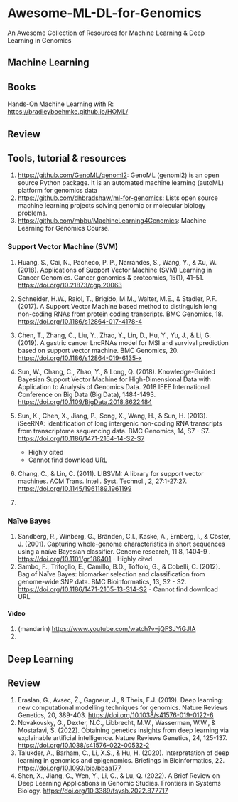 # Awesome-ML-DL-for-Genomics

An Awesome Collection of Resources for Machine Learning &amp; Deep Learning in Genomics

## Machine Learning

## Books
Hands-On Machine Learning with R: https://bradleyboehmke.github.io/HOML/
## Review

## Tools, tutorial & resources
1. https://github.com/GenoML/genoml2: GenoML (genoml2) is an open source Python package. It is an automated machine learning (autoML) platform for genomics data
2. https://github.com/dhbradshaw/ml-for-genomics: Lists open source machine learning projects solving genomic or molecular biology problems.
3. https://github.com/mbbu/MachineLearning4Genomics: Machine Learning for Genomics Course.
### Support Vector Machine (SVM)
1. Huang, S., Cai, N., Pacheco, P. P., Narrandes, S., Wang, Y., & Xu, W. (2018). Applications of Support Vector Machine (SVM) Learning in Cancer Genomics. Cancer genomics & proteomics, 15(1), 41–51. https://doi.org/10.21873/cgp.20063
2. Schneider, H.W., Raiol, T., Brigido, M.M., Walter, M.E., & Stadler, P.F. (2017). A Support Vector Machine based method to distinguish long non-coding RNAs from protein coding transcripts. BMC Genomics, 18. https://doi.org/10.1186/s12864-017-4178-4
3. Chen, T., Zhang, C., Liu, Y., Zhao, Y., Lin, D., Hu, Y., Yu, J., & Li, G. (2019). A gastric cancer LncRNAs model for MSI and survival prediction based on support vector machine. BMC Genomics, 20. https://doi.org/10.1186/s12864-019-6135-x
4. Sun, W., Chang, C., Zhao, Y., & Long, Q. (2018). Knowledge-Guided Bayesian Support Vector Machine for High-Dimensional Data with Application to Analysis of Genomics Data. 2018 IEEE International Conference on Big Data (Big Data), 1484-1493. https://doi.org/10.1109/BigData.2018.8622484
5. Sun, K., Chen, X., Jiang, P., Song, X., Wang, H., & Sun, H. (2013). iSeeRNA: identification of long intergenic non-coding RNA transcripts from transcriptome sequencing data. BMC Genomics, 14, S7 - S7. https://doi.org/10.1186/1471-2164-14-S2-S7
    - Highly cited
    - Cannot find download URL

6. Chang, C., & Lin, C. (2011). LIBSVM: A library for support vector machines. ACM Trans. Intell. Syst. Technol., 2, 27:1-27:27. https://doi.org/10.1145/1961189.1961199
7. 

### Naïve Bayes
1. Sandberg, R., Winberg, G., Brändén, C.I., Kaske, A., Ernberg, I., & Cöster, J. (2001). Capturing whole-genome characteristics in short sequences using a naïve Bayesian classifier. Genome research, 11 8, 1404-9 . https://doi.org/10.1101/gr.186401
        - Highly cited
2. Sambo, F., Trifoglio, E., Camillo, B.D., Toffolo, G., & Cobelli, C. (2012). Bag of Naïve Bayes: biomarker selection and classification from genome-wide SNP data. BMC Bioinformatics, 13, S2 - S2. https://doi.org/10.1186/1471-2105-13-S14-S2
        - Cannot find download URL
#### Video
1. (mandarin) https://www.youtube.com/watch?v=jQFSJYiGJIA
2. 
## Deep Learning

## Review
1. Eraslan, G., Avsec, Ž., Gagneur, J., & Theis, F.J. (2019). Deep learning: new computational modelling techniques for genomics. Nature Reviews Genetics, 20, 389-403. https://doi.org/10.1038/s41576-019-0122-6
2. Novakovsky, G., Dexter, N.C., Libbrecht, M.W., Wasserman, W.W., & Mostafavi, S. (2022). Obtaining genetics insights from deep learning via explainable artificial intelligence. Nature Reviews Genetics, 24, 125-137. https://doi.org/10.1038/s41576-022-00532-2
3. Talukder, A., Barham, C., Li, X.S., & Hu, H. (2020). Interpretation of deep learning in genomics and epigenomics. Briefings in Bioinformatics, 22. https://doi.org/10.1093/bib/bbaa177
4. Shen, X., Jiang, C., Wen, Y., Li, C., & Lu, Q. (2022). A Brief Review on Deep Learning Applications in Genomic Studies. Frontiers in Systems Biology. https://doi.org/10.3389/fsysb.2022.877717
